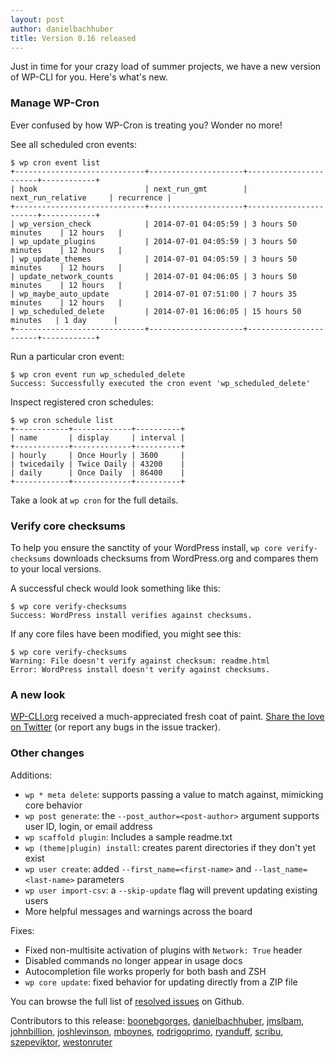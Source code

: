 ```yaml
---
layout: post
author: danielbachhuber
title: Version 0.16 released
---
```


Just in time for your crazy load of summer projects, we have a new version of WP-CLI for you. Here's what's new.

### Manage WP-Cron

Ever confused by how WP-Cron is treating you? Wonder no more!

See all scheduled cron events:

	$ wp cron event list
	+-----------------------------+---------------------+-----------------------+------------+
	| hook                        | next_run_gmt        | next_run_relative     | recurrence |
	+-----------------------------+---------------------+-----------------------+------------+
	| wp_version_check            | 2014-07-01 04:05:59 | 3 hours 50 minutes    | 12 hours   |
	| wp_update_plugins           | 2014-07-01 04:05:59 | 3 hours 50 minutes    | 12 hours   |
	| wp_update_themes            | 2014-07-01 04:05:59 | 3 hours 50 minutes    | 12 hours   |
	| update_network_counts       | 2014-07-01 04:06:05 | 3 hours 50 minutes    | 12 hours   |
	| wp_maybe_auto_update        | 2014-07-01 07:51:00 | 7 hours 35 minutes    | 12 hours   |
	| wp_scheduled_delete         | 2014-07-01 16:06:05 | 15 hours 50 minutes   | 1 day      |
	+-----------------------------+---------------------+-----------------------+------------+

Run a particular cron event:

	$ wp cron event run wp_scheduled_delete
	Success: Successfully executed the cron event 'wp_scheduled_delete'

Inspect registered cron schedules:

	$ wp cron schedule list
	+------------+-------------+----------+
	| name       | display     | interval |
	+------------+-------------+----------+
	| hourly     | Once Hourly | 3600     |
	| twicedaily | Twice Daily | 43200    |
	| daily      | Once Daily  | 86400    |
	+------------+-------------+----------+

Take a look at `wp cron` for the full details.

### Verify core checksums

To help you ensure the sanctity of your WordPress install, `wp core verify-checksums` downloads checksums from WordPress.org and compares them to your local versions.

A successful check would look something like this:

	$ wp core verify-checksums
	Success: WordPress install verifies against checksums.

If any core files have been modified, you might see this:

	$ wp core verify-checksums
	Warning: File doesn't verify against checksum: readme.html
	Error: WordPress install doesn't verify against checksums.

### A new look

[WP-CLI.org](http://wp-cli.org) received a much-appreciated fresh coat of paint. [Share the love on Twitter](https://twitter.com/intent/tweet?text=Love%20the%20fresh%20coat%20of%20paint%2C%20%40wpcli%21%20Check%20it%20out%3A%20http%3A%2F%2Fwp-cli.org) (or report any bugs in the issue tracker).

### Other changes

Additions:

* `wp * meta delete`: supports passing a value to match against, mimicking core behavior
* `wp post generate`: the `--post_author=<post-author>` argument supports user ID, login, or email address
* `wp scaffold plugin`: Includes a sample readme.txt
* `wp (theme|plugin) install`: creates parent directories if they don't yet exist
* `wp user create`: added `--first_name=<first-name>` and `--last_name=<last-name>` parameters
* `wp user import-csv`: a `--skip-update` flag will prevent updating existing users
* More helpful messages and warnings across the board

Fixes:

* Fixed non-multisite activation of plugins with `Network: True` header
* Disabled commands no longer appear in usage docs
* Autocompletion file works properly for both bash and ZSH
* `wp core update`: fixed behavior for updating directly from a ZIP file

You can browse the full list of [resolved issues](https://github.com/wp-cli/wp-cli/issues?milestone=23&page=1&state=closed) on Github.

Contributors to this release: [boonebgorges](https://github.com/boonebgorges), [danielbachhuber](https://github.com/danielbachhuber), [jmslbam](https://github.com/jmslbam), [johnbillion](https://github.com/johnbillion), [joshlevinson](https://github.com/joshlevinson), [mboynes](https://github.com/mboynes), [rodrigoprimo](https://github.com/rodrigoprimo), [ryanduff](https://github.com/ryanduff), [scribu](https://github.com/scribu), [szepeviktor](https://github.com/szepeviktor), [westonruter](https://github.com/westonruter)